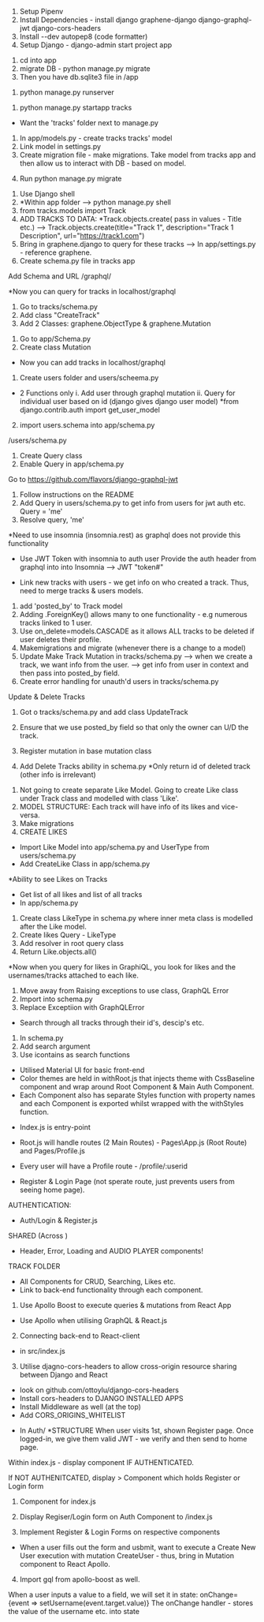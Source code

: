 1. Setup Pipenv
2. Install Dependencies - install django graphene-django django-graphql-jwt django-cors-headers
3. Install --dev autopep8 (code formatter)
4. Setup Django - django-admin start project app

<!-- Create Database -->
1. cd into app
2. migrate DB - python manage.py migrate
3. Then you have db.sqlite3 file in /app

<!-- Startup Server -->
1. python manage.py runserver

<!-- Begin App Dev -->
1. python manage.py startapp tracks
* Want the 'tracks' folder next to manage.py

<!-- Shape of track data - how to model tracks -->
1. In app/models.py - create tracks tracks' model
2. Link model in settings.py
3. Create migration file - make migrations. Take model from tracks app and then allow us to interact with DB - based on model. 
<!-- Ran migrations to update according to track model -->
4. Run python manage.py migrate

<!-- Create Data without admin panel -->
1. Use Django shell
2. *Within app folder --> python manage.py shell
3. from tracks.models import Track
4. ADD TRACKS TO DATA: 
*Track.objects.create( pass in values - Title etc.)
--> 
Track.objects.create(title="Track 1", description="Track 1 Description", url="https://track1.com")
5. Bring in graphene.django to query for these tracks
--> In app/settings.py - reference graphene.
6. Create schema.py file in tracks app

<!-- Add Graphql -->
Add Schema and URL /graphql/

*Now you can query for tracks in localhost/graphql

<!-- Add mutations for tracks -->
1. Go to tracks/schema.py
2. Add class "CreateTrack"
3. Add 2 Classes: graphene.ObjectType & graphene.Mutation

<!-- Add anther Mutation Class -->
1. Go to app/Schema.py
2. Create class Mutation

* Now you can add tracks in localhost/graphql

<!-- Create new users -->
1. Create users folder and users/scheema.py
* 2 Functions only
i. Add user through graphql mutation
ii. Query for individual user based on id (django gives django user model)
*from django.contrib.auth import get_user_model
2. import users.schema into app/schema.py

<!-- Create Query User based on their id -->
/users/schema.py
1. Create Query class
2. Enable Query in app/schema.py

<!-- User authenticate with Django QraphQL JWT -->
Go to https://github.com/flavors/django-graphql-jwt
1. Follow instructions on the README
2. Add Query in users/schema.py to get info from users for jwt auth etc. Query = 'me'
3. Resolve query, 'me'

<!-- Once get JWT, provide on Auth Header -->
*Need to use insomnia (insomnia.rest) as graphql does not provide this functionality

* Use JWT Token with insomnia to auth user
Provide the auth header from graphql into into Insomnia
--> JWT "token#"

<!-- Connecting Users with Tracks -->
* Link new tracks with users - we get info on who created a track. Thus, need to merge tracks & users models.
1. add 'posted_by' to Track model
2. Adding .ForeignKey() allows many to one functionality - e.g numerous tracks linked to 1 user. 
3. Use on_delete=models.CASCADE as it allows ALL tracks to be deleted if user deletes their profile. 
4. Makemigrations and migrate (whenever there is a change to a model)
5. Update Make Track Mutation in tracks/schema.py
--> when we create a track, we want info from the user.
--> get info from user in context and then pass into posted_by field. 
6. Create error handling for unauth'd users in tracks/schema.py

<!-- Update/Delete Track Functionality -->
Update & Delete Tracks
1. Got o tracks/schema.py and add class UpdateTrack
2. Ensure that we use posted_by field so that only the owner can U/D the track. 
3. Register mutation in base mutation class

4. Add Delete Tracks ability in schema.py
*Only return id of deleted track (other info is irrelevant)

<!-- Add ability to like tracks -->
1. Not going to create separate Like Model. Going to create Like class under Track class and modelled with class 'Like'.
2. MODEL STRUCTURE: Each track will have info of its likes and vice-versa. 
3. Make migrations
4. CREATE LIKES
- Import Like Model into app/schema.py and UserType from users/schema.py
- Add CreateLike Class in app/schema.py

<!-- Query for Likes -->
*Ability to see Likes on Tracks
* Get list of all likes and list of all tracks
* In app/schema.py
1. Create class LikeType in schema.py where inner meta class is modelled after the Like model.
2. Create likes Query - LikeType
3. Add resolver in root query class
4. Return Like.objects.all()

*Now when you query for likes in GraphiQL, you look for likes and the usernames/tracks attached to each like. 

<!-- Handling Errors with GraphQL -->
1. Move away from Raising exceptions to use class, GraphQL Error
2. Import into schema.py
3. Replace Exceptiion with GraphQLError

<!-- Search for tracks -->
* Search through all tracks through their id's, descip's etc.
1. In schema.py
2. Add search argument
3. Use icontains as search functions

<!-- FRONT-END -->
<!-- Material UI -->
- Utilised Material UI for basic front-end 
- Color themes are held in withRoot.js that injects theme with CssBaseline component and wrap around Root Component & Main Auth Component.
- Each Component also has separate Styles function with property names and each Component is exported whilst wrapped with the withStyles function. 

<!-- Structure -->
- Index.js is entry-point
- Root.js will handle routes (2 Main Routes) - 
  Pages\App.js (Root Route) and Pages/Profile.js 

- Every user will have a Profile route - /profile/:userid
- Register & Login Page (not sperate route, just prevents   users from seeing home page).

AUTHENTICATION:
- Auth/Login & Register.js

SHARED (Across )
- Header, Error, Loading and AUDIO PLAYER components!

TRACK FOLDER
- All Components for CRUD, Searching, Likes etc.
- Link to back-end functionality through each component. 

<!-- APOLLO BOOSTER -->
1. Use Apollo Boost to execute queries & mutations from React App
- Use Apollo when utilising GraphQL & React.js

2. Connecting back-end to React-client
- in src/index.js

<!-- Allow cross-origin access from our React App to our Django Back-end -->
3. Utilise djagno-cors-headers to allow cross-origin resource sharing between Django and React
- look on github.com/ottoylu/django-cors-headers
- Install cors-headers to DJANGO INSTALLED APPS
- Install Middleware as well (at the top)
- Add CORS_ORIGINS_WHITELIST

<!-- AUTHENTICATING USERS -->
* In Auth/
*STRUCTURE 
When user visits 1st, shown Register page. Once logged-in, we give them valid JWT - we verify and then send to home page. 

Within index.js - display <Root /> component IF AUTHENTICATED.

If NOT AUTHENITCATED, display <Auth />> Component which holds Register or Login form

1. <Auth /> Component for index.js

2. Display Regiser/Login form on Auth Component to /index.js

3. Implement Register & Login Forms on respective components
- When a user fills out the form and usbmit, want to execute a Create New User execution with mutation CreateUser - thus, bring in Mutation component to React Apollo. 
4. Import gql from apollo-boost as well. 

<!-- *Set values to State* -->
When a user inputs a value to a field, we will set it in state:
onChange={event => setUsername(event.target.value)}
The onChange handler - stores the value of the username etc. into state
